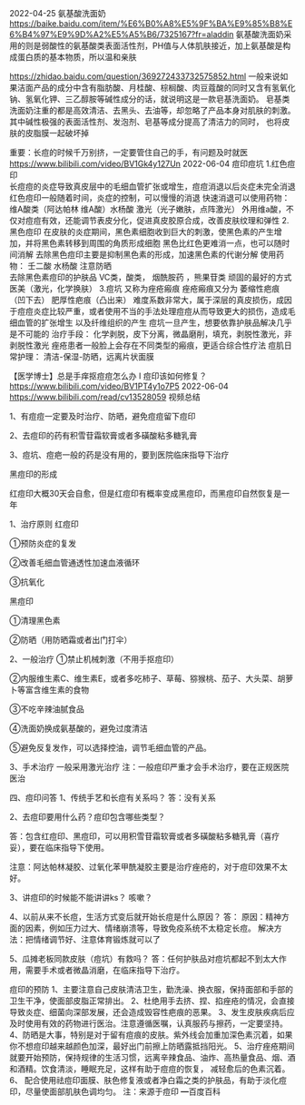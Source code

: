 
2022-04-25
氨基酸洗面奶  
https://baike.baidu.com/item/%E6%B0%A8%E5%9F%BA%E9%85%B8%E6%B4%97%E9%9D%A2%E5%A5%B6/7325167?fr=aladdin
氨基酸洗面奶采用的则是弱酸性的氨基酸类表面活性剂，PH值与人体肌肤接近，加上氨基酸是构成蛋白质的基本物质，所以温和亲肤

https://zhidao.baidu.com/question/369272433732575852.html
一般来说如果洁面产品的成分中含有脂肪酸、月桂酸、棕榈酸、肉豆蔻酸的同时又含有氢氧化钠、氢氧化钾、三乙醇胺等碱性成分的话，就说明这是一款皂基洗面奶。
皂基类洗面奶注重的都是高效清洁、去黑头、去油等，却忽略了产品本身对肌肤的刺激。其中碱性极强的表面活性剂、发泡剂、皂基等成分提高了清洁力的同时，
也将皮肤的皮脂膜一起破坏掉


重要：长痘的时候千万别挤，一定要管住自己的手，有问题及时就医
https://www.bilibili.com/video/BV1Gk4y127Un  2022-06-04
痘印痘坑
1.红色痘印  
  长痘痘的炎症导致真皮层中的毛细血管扩张或增生，痘痘消退以后炎症未完全消退
  红色痘印一般随着时间，炎症的控制，可以慢慢的消退
快速消退可以使用药物：
维A酸类（阿达帕林 维A酸）水杨酸     激光（光子嫩肤，点阵激光）
外用维a酸，不仅对痘痘有效，还能调节表皮分化，促进真皮胶原合成，改善皮肤纹理和弹性
2.黑色痘印
在皮肤的炎症期间，黑色素细胞收到巨大的刺激，使黑色素的产生增加，并将黑色素转移到周围的角质形成细胞
黑色比红色更难消一点，也可以随时间消解  去除黑色痘印主要是抑制黑色素的形成，加速黑色素的代谢分解
使用药物：
壬二酸 水杨酸   注意防晒   
去除黑色素痘印的护肤品 VC类，酸类， 烟酰胺药 ，熊果苷类
顽固的最好的方式医美（激光，化学换肤）
3.痘坑  又称为痤疮瘢痕
痤疮瘢痕又分为 萎缩性疤痕（凹下去） 肥厚性疤痕（凸出来）
难度系数非常大，属于深层的真皮损伤，成因于痘痘炎症比较严重，或者使用不当的手法处理痘痘从而导致更大的损伤，造成毛细血管的扩张增生
 以及纤维组织的产生
痘坑一旦产生，想要依靠护肤品解决几乎是不可能的
治疗手段：
化学剥脱，皮下分离，微晶磨削，填充，剥脱性激光，非剥脱性激光
痤疮患者一般脸上会存在不同类型的瘢痕，更适合综合性疗法
痘肌日常护理：
 清洁-保湿-防晒，远离片状面膜


【医学博士】总是手痒抠痘痘怎么办 I 痘印该如何修复？
https://www.bilibili.com/video/BV1PT4y1o7P5  2022-06-04
https://www.bilibili.com/read/cv13528059
视频总结

1、有痘痘一定要及时治疗、防晒，避免痘痘留下痘印

2、去痘印的药有积雪苷霜软膏或者多磺酸粘多糖乳膏

3、痘坑、痘疤一般的药是没有用的，要到医院临床指导下治疗

黑痘印的形成

红痘印大概30天会自愈，但是红痘印有概率变成黑痘印，而黑痘印自然恢复是一年 

1、治疗原则 
红痘印

①预防炎症的复发

②改善毛细血管通透性加速血液循环

③抗氧化

黑痘印

①清理黑色素

②防晒（用防晒霜或者出门打伞） 


2、一般治疗 
①禁止机械刺激（不用手抠痘印）

②内服维生素C、维生素E，或者多吃柿子、草莓、猕猴桃、茄子、大头菜、胡萝卜等富含维生素的食物

③不吃辛辣油腻食品

④洗面奶换成氨基酸的，避免过度清洁

⑤避免反复发作，可以选择控油，调节毛细血管的产品。 

3、手术治疗
一般采用激光治疗
注：一般痘印严重才会手术治疗，要在正规医院医治 


四、痘印问答
1、传统手艺和长痘有关系吗？
答：没有关系

2、去痘印要用什么药？痘印包含哪些类型？

答：包含红痘印、黑痘印，可以用积雪苷霜软膏或者多磺酸粘多糖乳膏（喜疗妥），要在临床指导下使用。

注意：阿达帕林凝胶、过氧化苯甲酰凝胶主要是治疗痤疮的，对于痘印效果不太好。


3、讲痘印的时候能不能讲讲ks？
咳嗽？

4、以前从来不长痘，生活方式变后就开始长痘是什么原因？
答：
原因：精神方面的因素，例如压力过大、情绪崩溃等，导致免疫系统不太稳定长痘。
解决方法：把情绪调节好、注意体育锻炼就可以了

5、瓜摊老板同款皮肤（痘坑）有救吗？
答：任何护肤品对痘坑都起不到太大作用，需要手术或者微晶消磨，在临床指导下治疗。


痘印的预防
1、主要注意自己皮肤清洁卫生，勤洗澡、换衣服，保持面部和手部的卫生干净，使面部皮脂正常排出。
2、杜绝用手去挤、捏、掐痤疮的情况，会直接导致炎症、细菌向深部发展，还会造成毁容性疤痕的恶果。
3、发生皮肤疾病后应及时使用有效的药物进行医治。注意遵循医嘱，认真服药与擦药，一定要坚持。
4、防晒是大事，特别是对于留有痘痕的皮肤。紫外线会加重加深色素沉着，如果你不想痘印越来越颜色加深，最好出门前擦上防晒露抵挡阳光。
5、治疗痤疮期间就要开始预防，保持规律的生活习惯，远离辛辣食品、油炸、高热量食品、烟、酒和酒精。饮食清淡，睡眠充足，这样有助于痘痘的恢复，
   减轻愈后的色素沉着。
6、 配合使用祛痘印面膜、肤色修复液或者净白霜之类的护肤品，有助于淡化痘印，尽量使面部肌肤色调均匀。
注：来源于痘印   ━百度百科 

